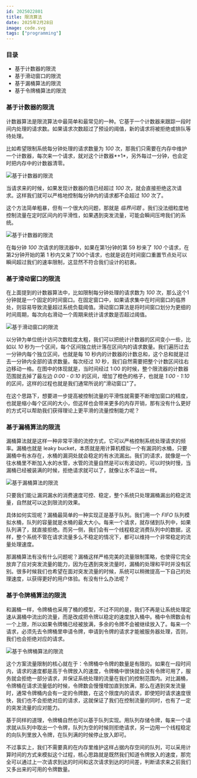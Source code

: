 ```yaml
---
id: 2025022801
title: 限流算法
date: 2025年2月28日
image: code.svg
tags: ["programming"]
---
```



### 目录

 - 基于计数器的限流
 - 基于滑动窗口的限流
 - 基于漏桶算法的限流
 - 基于令牌桶算法的限流


### 基于计数器的限流

计数器算法是限流算法中最简单和最常见的一种。它基于一个计数器来跟踪一段时间内处理的请求数。如果请求次数超过了预设的阈值，新的请求将被拒绝或排队等待处理。

比如希望限制系统每分钟处理的请求数量为 *100* 次，那我们只需要在内存中维护一个计数器，每次来一个请求，就对这个计数器*+1*，另外每过一分钟，也会定时把内存中的计数器清零。

![基于计数器的限流](https://loongzxl.com/blogs/20250228基于计数器的限流1.webp)

当请求来的时候，如果发现计数器的值已经超过 *100* 次，就会直接拒绝这次请求。这样我们就可以严格地控制每分钟内的请求都不会超过 *100* 次了。

这个方法简单粗暴，但有一个很大的问题，那就是 *临界问题* 。我们没法细粒度地控制流量在定时区间内的平滑性，如果遇到突发流量，可能会瞬间压垮我们的系统。

![基于计数器的限流](https://loongzxl.com/blogs/20250228基于计数器的限流2.webp)

在每分钟 *100* 次请求的限流器中，如果在第1分钟的第 59 秒来了 *100* 个请求，在第2分钟开始的第 1 秒内又来了100个请求，也就是说在时间窗口重置节点处可以瞬间超过我们的速率限制，这显然不符合我们设计的初衷。



### 基于滑动窗口的限流

在上面提到的计数器算法中，比如限制每分钟处理的请求数为 *100* 次，那么这个1分钟就是一个固定的时间窗口。在固定窗口中，如果请求集中在时间窗口的临界处，则容易导致流量超过系统负载阈值。滑动窗口算法是将时间窗口划分为更细的时间周期，每次向右滑动一个周期来统计请求数是否超过阈值。

![基于滑动窗口的限流](https://loongzxl.com/blogs/20250228基于滑动窗口的限流.webp)

以分钟为单位统计访问次数粒度太粗，我们可以把统计计数器的区间变小一些，比如以 *10* 秒为一个区间，每个区间独立统计落在区间内的请求数量。我们遍历过去一分钟内每个独立区间，也就是每 10 秒内的计数器的计数总和，这个总和就是过去一分钟内全部的请求数量。每次经过 *10* 秒，我们自然需要把整个计数区间往右边移动一格。在图中的体现就是，当时间经过 1:00 的时候，整个限流器的计数器范围就去掉了最左边 *0:00 - 0:10* 的区间，增加了橙色的格子，也就是 *1:00 - 1:10* 的区间，这样的过程也就是我们通常所说的"滑动窗口"了。

在这个思路下，想要进一步提高被控制流量的平滑性就需要不断增加窗口的精度，也就是缩小每个区间的大小，但这样也会带来更多的内存开销，那有没有什么更好的方式可以帮助我们获得理论上更平滑的流量控制能力呢？

### 基于漏桶算法的限流

漏桶算法就是这样一种非常平滑的流控方式，它可以严格控制系统处理请求的频率。漏桶也就是 leaky bucket，本质就是用计算机模拟一个有漏洞的水桶，只要漏桶中有水存在，水桶的漏洞处就会稳定的有水流漏出。我们的请求，就像是一个往水桶里不断加入水的水管，水管的流量自然是可以有波动的，可以时快时慢，当漏桶已经被装满的时候，拒绝请求就可以了，就像让水不溢出一样。

![基于漏桶算法的限流](https://loongzxl.com/blogs/20250228基于漏桶算法的限流.webp)

只要我们能让漏洞漏水的消费速度可控、稳定，整个系统只处理漏桶漏出的稳定流量，自然就可以达到限流的效果。

具体如何实现呢？漏桶最简单的一种实现正是基于队列。我们用一个 *FIFO* 队列模拟水桶，队列的容量就是水桶的最大大小。每来一个请求，就存储到队列中，如果队列满了，就直接拒绝。而另一侧，我们会有一个线程稳定消费队列中的数据，这样，整个系统不管在请求流量多么不稳定的情况下，都可以维持一个非常稳定的流量处理速度。

那漏桶算法有没有什么问题呢？漏桶这样严格完美的流量限制策略，也使得它完全放弃了应对突发流量的能力，因为在遇到突发流量时，漏桶的处理和平时并没有区别。很多时候我们也希望在面对突发流量的时候，系统可以稍微提高一下自己的处理速度，以获得更好的用户体验。有没有什么办法呢？

### 基于令牌桶算法的限流

和漏桶一样，令牌桶也采用了桶的模型，不过不同的是，我们不再是让系统处理定速从漏桶中流出的流量，而是改成把令牌以稳定的速度放入桶中。桶中令牌数会有一个上限，所以如果令牌桶已经被放满，多余的令牌不会被继续放入了。每来一个请求，必须先去令牌桶里申请令牌，申请到令牌的请求才能被服务器处理，否则，我们也会拒绝对应的请求。

![基于令牌桶算法的限流](https://loongzxl.com/blogs/20250228基于令牌桶算法的限流.webp)

这个方案流量限制的核心就在于：令牌桶中令牌的数量是有限的。如果在一段时间内，请求的速度都是高于令牌放入的速度，令牌桶中很快就会没有令牌可用了，服务就会拒绝一部分请求，并保证系统处理的流量在我们的控制范围内。对比漏桶，令牌桶在请求流量低的时候，令牌数会慢慢增加直到放满，那么在遇到突发流量时，通常令牌桶内会有一定的令牌数，在这个限度内的请求，即使短时请求速度很快，我们也不会拒绝对应的请求，这就保证了我们在控制流量的同时，也有了一定的突发流量的应对能力。

基于同样的道理，令牌桶自然也可以基于队列实现。用队列存储令牌，每来一个请求就从队列中取出一个令牌，队列为空的时候则拒绝请求，另一边用一个线程稳定的向队列里放入令牌，在队列满的时候停止放入即可。

不过事实上，我们不需要真的在内存里维护这样占据内存空间的队列，可以采用计算时间的方式来模拟这个过程，核心思路就是既然我们知道令牌放入的速度，那完全可以通过上一次请求到达的时间和这次请求到达的时间差，判断请求来之前我们又多出来的可用的令牌数量。
